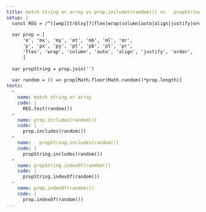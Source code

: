 ```yaml
---
title: match string or array vs prop.includes(random()) vs   propString.includes(random()) vs propString.indexOf(random()) vs prop.indexOf(random())
setup: |
  const REG = /^([wmp][trblxy]?|flex|wrap|column|auto|align|justify|order)$/
  
  var prop = [
      'm', 'mx', 'my', 'mt', 'mb', 'ml', 'mr',
      'p', 'px', 'py', 'pt', 'pb', 'pl', 'pr',
      'flex', 'wrap', 'column', 'auto', 'align', 'justify', 'order',
      ]
  
  var propString = prop.join('')
  
  var random = () => prop[Math.floor(Math.random()*prop.length)]
tests:
  -
    name: match string or array
    code: |
      REG.test(random())
  -
    name: prop.includes(random())
    code: |
      prop.includes(random())
  -
    name:   propString.includes(random())
    code: |
      propString.includes(random())
  -
    name: propString.indexOf(random())
    code: |
      propString.indexOf(random())
  -
    name: prop.indexOf(random())
    code: |
      prop.indexOf(random())
---
```


